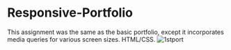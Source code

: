 # Responsive-Portfolio
This assignment was the same as the basic portfolio, except it incorporates media queries for various screen sizes. HTML/CSS.
![1stport](https://user-images.githubusercontent.com/27470842/36607107-84f792b0-187a-11e8-99d8-e40c929208ec.PNG)
